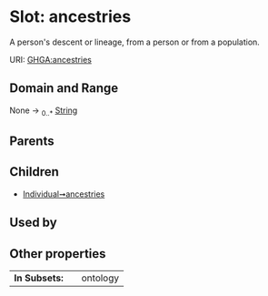 
# Slot: ancestries


A person's descent or lineage, from a person or from a population.

URI: [GHGA:ancestries](https://w3id.org/GHGA/ancestries)


## Domain and Range

None &#8594;  <sub>0..\*</sub> [String](types/String.md)

## Parents


## Children

 *  [Individual➞ancestries](Individual_ancestries.md)

## Used by


## Other properties

|  |  |  |
| --- | --- | --- |
| **In Subsets:** | | ontology |

